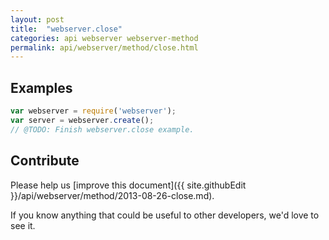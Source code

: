 ```yaml
---
layout: post
title:  "webserver.close"
categories: api webserver webserver-method
permalink: api/webserver/method/close.html
---
```


## Examples

```javascript
var webserver = require('webserver');
var server = webserver.create();
// @TODO: Finish webserver.close example.
```

## Contribute

Please help us [improve this document]({{ site.githubEdit }}/api/webserver/method/2013-08-26-close.md).

If you know anything that could be useful to other developers, we'd love to see it.


